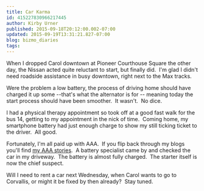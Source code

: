 ```yaml
---
title: Car Karma
id: 415227830966217445
author: Kirby Urner
published: 2015-09-18T20:12:00.002-07:00
updated: 2015-09-19T13:31:21.827-07:00
blog: bizmo_diaries
tags: 
---
```


[](https://www.flickr.com/photos/kirbyurner/21212672859/in/dateposted-public/)

When I dropped Carol downtown at Pioneer Courthouse Square the other day, the Nissan acted quite reluctant to start, but finally did.  I'm glad I didn't need roadside assistance in busy downtown, right next to the Max tracks.

Were the problem a low battery, the process of driving home should have charged it up some --that's what the alternator is for -- meaning today the start process should have been smoother.  It wasn't.  No dice.

I had a physical therapy appointment so took off at a good fast walk for the bus 14, getting to my appointment in the nick of time.  Coming home, my smartphone battery had just enough charge to show my still ticking ticket to the driver.  All good.

Fortunately, I'm all paid up with AAA.  If you flip back through my blogs you'll find [my AAA stories](http://controlroom.blogspot.com/2013/10/winter-repairs.html).  A battery specialist came by and checked the car in my driveway.  The battery is almost fully charged.  The starter itself is now the chief suspect.

Will I need to rent a car next Wednesday, when Carol wants to go to Corvallis, or might it be fixed by then already?  Stay tuned.

[](https://www.flickr.com/photos/kirbyurner/21360320458/in/dateposted-public/)